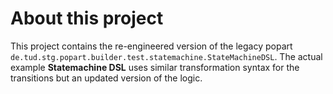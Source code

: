 # About this project

This project contains the re-engineered version of the legacy
popart `de.tud.stg.popart.builder.test.statemachine.StateMachineDSL`.
The actual example **Statemachine DSL**
uses similar transformation syntax for the transitions but
an updated version of the logic. 